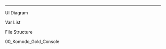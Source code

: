 ﻿

__________________________________________________________________________________________________________________________________________________


UI Diagram




Var List




File Structure

00_Komodo_Gold_Console
	

